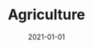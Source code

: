 ---
title: Agriculture
description: Brief description of this section
cover: manuel-nageli.jpg
date: 2021-01-01
---